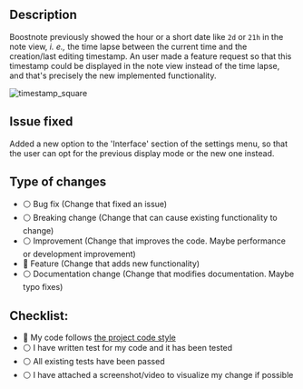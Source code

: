 ## Description
Boostnote previously showed the hour or a short date like `2d` or `21h` in the note view, *i. e.,*
the time lapse between the current time and the creation/last editing timestamp. An user made a feature request so that this timestamp could be displayed in the note view instead of the time lapse, and that's precisely the new implemented functionality.



![timestamp_square](https://user-images.githubusercontent.com/28384943/48905942-d56da480-ee5a-11e8-83c2-8686d5c5c5b8.png)

## Issue fixed
Added a new option to the 'Interface' section of the settings menu, so that the user can opt for the previous display mode or the new one instead. 

## Type of changes

- :white_circle: Bug fix (Change that fixed an issue)
- :white_circle: Breaking change (Change that can cause existing functionality to change)
- :white_circle: Improvement (Change that improves the code. Maybe performance or development improvement)
- :radio_button: Feature (Change that adds new functionality)
- :white_circle: Documentation change (Change that modifies documentation. Maybe typo fixes)

## Checklist:

- :radio_button: My code follows [the project code style](docs/code_style.md)
- :white_circle: I have written test for my code and it has been tested
- :white_circle: All existing tests have been passed
- :white_circle: I have attached a screenshot/video to visualize my change if possible
